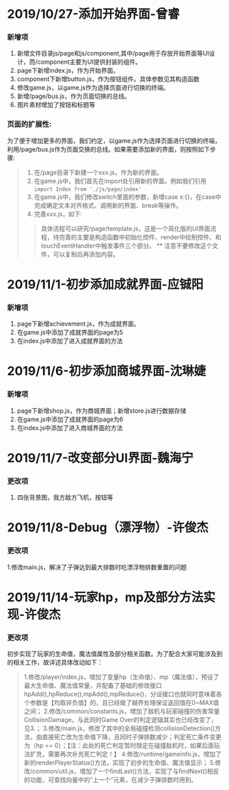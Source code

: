 # 2019/10/27-添加开始界面-曾睿
### 新增项
1. 新增文件目录js/page和js/component,其中/page用于存放开始界面等UI设计，而/component主要为UI提供封装的组件。
2. page下新增index.js，作为开始界面。
3. component下新增button.js，作为按钮组件。具体参数见其构造函数
4. 修改game.js，以game.js作为选择页面进行切换的终端。
5. 新增/page/bus.js，作为页面切换的总线。
6. 图片素材增加了按钮和标题等
### 页面的扩展性:
为了便于增加更多的界面，我们约定，以game.js作为选择页面进行切换的终端，利用/page/bus.js作为页面交换的总线。如果需要添加新的界面，则按照如下步骤:
> 1. 在/page目录下新建一个xxx.js，作为新的界面。  
> 2. 在game.js中，我们首先在import处引用新的界面。例如我们引用`import Index from './js/page/index'`  
> 3. 在game.js中，我们修改switch里面的参数，新增case x:{}，在case中完成确定文本对齐格式、调用新的界面、break等操作。
> 4. 完善xxx.js，如下:  
>> 具体流程可以研究/page/template.js，这是一个简化版的UI界面流程，待完善的主要是构造函数中初始化控件、render中绘制控件、和touchEventHandler中触发事件三个部分。
** 注意不要修改这个文件，可以复制后再添加内容。

# 2019/11/1-初步添加成就界面-应铖阳
### 新增项
1.  page下新增achievement.js，作为成就界面。
2.  在game.js中添加了成就界面的page为5
3.  在index.js中添加了进入成就界面的方法

# 2019/11/6-初步添加商城界面-沈琳婕
### 新增项
1.  page下新增shop.js，作为商城界面；新增store.js进行数据存储
2.  在game.js中添加了成就界面的page为6
3.  在index.js中添加了进入商城界面的方法

# 2019/11/7-改变部分UI界面-魏海宁
### 更改项
1.  四张背景图，我方敌方飞机，按钮等

# 2019/11/8-Debug（漂浮物）-许俊杰
### 更改项
1.修改main.js，解决了子弹达到最大排数时吃漂浮物排数重置的问题

# 2019/11/14-玩家hp，mp及部分方法实现-许俊杰
### 更改项
初步实现了玩家的生命值，魔法值属性及部分相关函数。为了配合大家可能涉及到的相关工作，故详述具体改动如下：
> 1.修改/player/index.js，增加了变量hp（生命值）、mp（魔法值），预设了最大生命值、魔法值常量，并配备了基础的修改接口hpAdd(),hpReduce(),mpAdd(),mpReduce()，分设接口也就同时意味着各个参数是【均取非负值】的，且已经做了越界处理保证返回值在0~MAX值之间；
> 2.修改/common/constants.js，增加了敌机与玩家碰撞的伤害常量CollisionDamage，与此同时Game Over的判定逻辑其实也已经改变了，见3.；
> 3.修改/main.js，修改了其中的全局碰撞检测collisionDetection()方法，由直接死亡改为生命值下降，且同时子弹排数减少；判定死亡条件变更为（hp == 0）；【注：此处的死亡判定暂时限定在碰撞敌机时，如果后面玩法扩充，需要再次补充死亡判定！】
> 4.修改/runtime/gameinfo.js，增加了新的renderPlayerStatus()方法，实现了初步的生命值、魔法值显示；
> 5.修改/common/util.js，增加了一个findLast()方法，实现了与findNext()相反的功能，可查找向量中的“上一个”元素，在减少子弹排数时用到。
